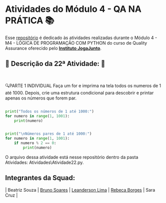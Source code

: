 # Atividades do Módulo 4 - QA NA PRÁTICA 📚

Esse [repositório](https://github.com/LeanDevLima/Squad02_M4) é dedicado às atividades realizadas durante o Módulo 4 - M4 - LÓGICA DE PROGRAMAÇÃO COM PYTHON do curso de Quality Assurance oferecido pelo [**Instituto JogaJunto**](https://www.jogajuntoinstituto.org/). 

## 🚀 Descrição da 22ª Atividade: 🌟
<br>

🔍PARTE 1 INDIVIDUAL Faça um for e imprima na tela todos os numeros de 1 até 1000. Depois, crie uma estrutura condicional para descobrir e printar apenas os números que forem par.  

```python

print("Todos os números de 1 até 1000:")
for numero in range(1, 1001):
    print(numero)


print("\nNúmeros pares de 1 até 1000:")
for numero in range(1, 1001):
    if numero % 2 == 0:
        print(numero)

```
O arquivo dessa atividade está nesse repositório dentro da pasta Atividades: Atividades\Atividade22.py.

## Integrantes da Squad:

| Beatriz Souza  | [Bruno Soares](https://www.linkedin.com/in/bruno-soaresdev/)  | [Leanderson Lima](https://www.linkedin.com/in/leanderson-dias-de-lima/) | [Rebeca Borges](https://www.linkedin.com/in/rebecaborgess/) | Sara Cruz | 